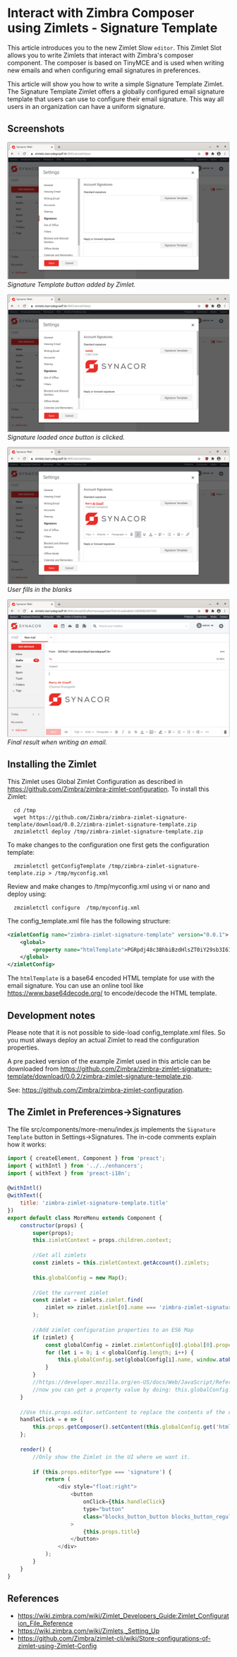 # Interact with Zimbra Composer using Zimlets - Signature Template

This article introduces you to the new Zimlet Slow `editor`. This Zimlet Slot allows you to write Zimlets that interact with Zimbra's composer component. The composer is based on TinyMCE and is used when writing new emails and when configuring email signatures in preferences.

This article will show you how to write a simple Signature Template Zimlet. The Signature Template Zimlet offers a globally configured email signature template that users can use to configure their email signature. This way all users in an organization can have a uniform signature.

## Screenshots

![](screenshots/1-signature-zimlet.png)
*Signature Template button added by Zimlet.*

![](screenshots/2-signature-loaded.png)
*Signature loaded once button is clicked.*

![](screenshots/3-customized.png)
*User fills in the blanks*

![](screenshots/4-final-result.png)
*Final result when writing an email.*


## Installing the Zimlet

This Zimlet uses Global Zimlet Configuration as described in https://github.com/Zimbra/zimbra-zimlet-configuration. To install this Zimlet:

      cd /tmp
      wget https://github.com/Zimbra/zimbra-zimlet-signature-template/download/0.0.2/zimbra-zimlet-signature-template.zip
      zmzimletctl deploy /tmp/zimbra-zimlet-signature-template.zip

To make changes to the configuration one first gets the configuration template:

      zmzimletctl getConfigTemplate /tmp/zimbra-zimlet-signature-template.zip > /tmp/myconfig.xml

Review and make changes to /tmp/myconfig.xml using vi or nano and deploy using:

      zmzimletctl configure  /tmp/myconfig.xml

The config_template.xml file has the following structure:

```xml
<zimletConfig name="zimbra-zimlet-signature-template" version="0.0.1">
    <global>
        <property name="htmlTemplate">PGRpdj48c3BhbiBzdHlsZT0iY29sb3I6ICNlMDNlMmQ7Ij48c3Ryb25nPk5BTUU8L3N0cm9uZz48L3NwYW4+PC9kaXY+PGRpdj48ZW0+PHNwYW4gc3R5bGU9ImNvbG9yOiAjN2U4YzhkOyI+RlVOQ1RJT048L3NwYW4+PC9lbT48YnIvPjxici8+PGltZyBzcmM9Imh0dHBzOi8vczIyLnE0Y2RuLmNvbS80NzYzMjUxMzcvZmlsZXMvZGVzaWduL3N5bmFjb3ItbG9nby0yMDE2LXJnYi5wbmciPjwvaW1nPjwvZGl2Pgo=</property>
    </global>
</zimletConfig>

```

The `htmlTemplate` is a base64 encoded HTML template for use with the email signature. You can use an online tool like https://www.base64decode.org/ to encode/decode the HTML template.

## Development notes

Please note that it is not possible to side-load config_template.xml files. So you must always deploy an actual Zimlet to read the configuration properties.

A pre packed version of the example Zimlet used in this article can be downloaded from 
https://github.com/Zimbra/zimbra-zimlet-signature-template/download/0.0.2/zimbra-zimlet-signature-template.zip.

See: https://github.com/Zimbra/zimbra-zimlet-configuration.

## The Zimlet in Preferences->Signatures

The file src/components/more-menu/index.js implements the `Signature Template` button in Settings->Signatures. The in-code comments explain how it works:

```javascript
import { createElement, Component } from 'preact';
import { withIntl } from '../../enhancers';
import { withText } from 'preact-i18n';

@withIntl()
@withText({
	title: 'zimbra-zimlet-signature-template.title'
})
export default class MoreMenu extends Component {
	constructor(props) {
		super(props);
		this.zimletContext = props.children.context;

		//Get all zimlets
		const zimlets = this.zimletContext.getAccount().zimlets;

		this.globalConfig = new Map();

		//Get the current zimlet
		const zimlet = zimlets.zimlet.find(
			zimlet => zimlet.zimlet[0].name === 'zimbra-zimlet-signature-template'
		);

		//Add zimlet configuration properties to an ES6 Map
		if (zimlet) {
			const globalConfig = zimlet.zimletConfig[0].global[0].property || [];
			for (let i = 0; i < globalConfig.length; i++) {
				this.globalConfig.set(globalConfig[i].name, window.atob(globalConfig[i].content));
			}
		}
		//https://developer.mozilla.org/en-US/docs/Web/JavaScript/Reference/Global_Objects/Map
		//now you can get a property value by doing: this.globalConfig.get('name-of-property')
	}

	//Use this.props.editor.setContent to replace the contents of the composer textarea
	handleClick = e => {
		this.props.getComposer().setContent(this.globalConfig.get('htmlTemplate'));
	};

	render() {
		//Only show the Zimlet in the UI where we want it.

		if (this.props.editorType === 'signature') {
			return (
				<div style="float:right">
					<button
						onClick={this.handleClick}
						type="button"
						class="blocks_button_button blocks_button_regular zimbra-client_settings_subsectionBodyButton"
					>
						{this.props.title}
					</button>
				</div>
			);
		}
	}
}
```

## References

- https://wiki.zimbra.com/wiki/Zimlet_Developers_Guide:Zimlet_Configuration_File_Reference
- https://wiki.zimbra.com/wiki/Zimlets,_Setting_Up
- https://github.com/Zimbra/zimlet-cli/wiki/Store-configurations-of-zimlet-using-Zimlet-Config
